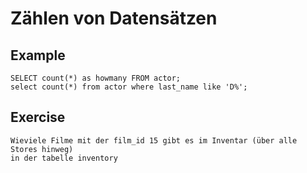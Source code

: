 # Zählen von Datensätzen

## Example 

```
SELECT count(*) as howmany FROM actor; 
select count(*) from actor where last_name like 'D%';
```

## Exercise 

```
Wieviele Filme mit der film_id 15 gibt es im Inventar (über alle Stores hinweg) 
in der tabelle inventory 
```
